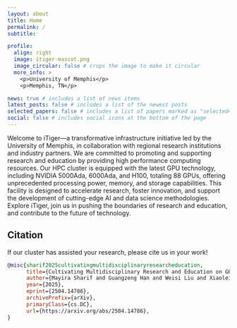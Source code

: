 ```yaml
---
layout: about
title: Home
permalink: /
subtitle:

profile:
  align: right
  image: itiger-mascot.png
  image_circular: false # crops the image to make it circular
  more_info: >
    <p>University of Memphis</p>
    <p>Memphis, TN</p>

news: true # includes a list of news items
latest_posts: false # includes a list of the newest posts
selected_papers: false # includes a list of papers marked as "selected={true}"
social: false # includes social icons at the bottom of the page
---
```


Welcome to iTiger—a transformative infrastructure initiative led by the University of Memphis, in collaboration with regional research institutions and
industry partners. We are committed to promoting and supporting research and education by providing high performance computing resources.
Our HPC cluster is equipped with the latest GPU technology, including
NVIDIA 5000Ada, 6000Ada, and H100, totaling 88 GPUs, offering unprecedented processing power, memory, and storage capabilities. This facility is
designed to accelerate research, foster innovation, and support the development
of cutting-edge AI and data science methodologies.
Explore iTiger, join us in pushing the boundaries of research and education,
and contribute to the future of technology.


## Citation

If our cluster has assisted your research, please cite us in your work!

```bibtex
@misc{sharif2025cultivatingmultidisciplinaryresearcheducation,
      title={Cultivating Multidisciplinary Research and Education on GPU Infrastructure for Mid-South Institutions at the University of Memphis: Practice and Challenge}, 
      author={Mayira Sharif and Guangzeng Han and Weisi Liu and Xiaolei Huang},
      year={2025},
      eprint={2504.14786},
      archivePrefix={arXiv},
      primaryClass={cs.DC},
      url={https://arxiv.org/abs/2504.14786}, 
}
```
